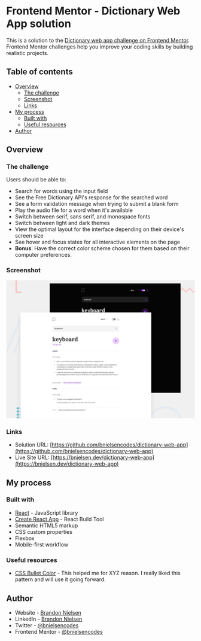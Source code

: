 # Frontend Mentor - Dictionary Web App solution

This is a solution to the [Dictionary web app challenge on Frontend Mentor](https://www.frontendmentor.io/challenges/dictionary-web-app-h5wwnyuKFL). Frontend Mentor challenges help you improve your coding skills by building realistic projects.

## Table of contents

- [Overview](#overview)
  - [The challenge](#the-challenge)
  - [Screenshot](#screenshot)
  - [Links](#links)
- [My process](#my-process)
  - [Built with](#built-with)
  - [Useful resources](#useful-resources)
- [Author](#author)

## Overview

### The challenge

Users should be able to:

- Search for words using the input field
- See the Free Dictionary API's response for the searched word
- See a form validation message when trying to submit a blank form
- Play the audio file for a word when it's available
- Switch between serif, sans serif, and monospace fonts
- Switch between light and dark themes
- View the optimal layout for the interface depending on their device's screen size
- See hover and focus states for all interactive elements on the page
- **Bonus**: Have the correct color scheme chosen for them based on their computer preferences.

### Screenshot

![screenshot preview of Dictionary Web App](src/assets/images/preview.jpg)

### Links

- Solution URL: [https://github.com/bnielsencodes/dictionary-web-app](https://github.com/bnielsencodes/dictionary-web-app)
- Live Site URL: [https://bnielsen.dev/dictionary-web-app](https://bnielsen.dev/dictionary-web-app)

## My process

### Built with

- [React](https://reactjs.org/) - JavaScript library
- [Create React App](https://create-react-app.dev/) - React Build Tool
- Semantic HTML5 markup
- CSS custom properties
- Flexbox
- Mobile-first workflow

### Useful resources

- [CSS Bullet Color](https://www.w3schools.com/howto/howto_css_bullet_color.asp) - This helped me for XYZ reason. I really liked this pattern and will use it going forward.

## Author

- Website - [Brandon Nielsen](https://www.bnielsen.dev)
- LinkedIn - [Brandon Nielsen](https://www.linkedin.com/in/bnielsencodes)
- Twitter - [@bnielsencodes](https://twitter.com/bnielsencodes)
- Frontend Mentor - [@bnielsencodes](https://www.frontendmentor.io/profile/bnielsencodes)
